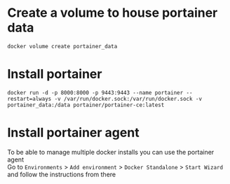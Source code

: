 # Create a volume to house portainer data
```shell
docker volume create portainer_data
```

# Install portainer
```shell
docker run -d -p 8000:8000 -p 9443:9443 --name portainer --restart=always -v /var/run/docker.sock:/var/run/docker.sock -v portainer_data:/data portainer/portainer-ce:latest
```

# Install portainer agent
To be able to manage multiple docker installs you can use the portainer agent  
Go to `Environments` > `Add environment` > `Docker Standalone` > `Start Wizard` and follow the instructions from there
